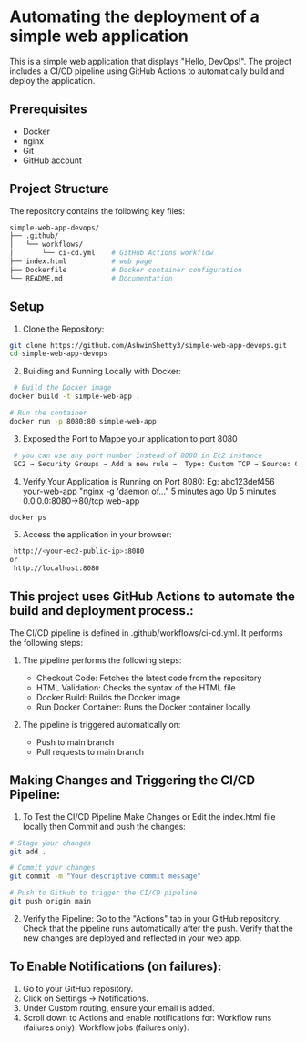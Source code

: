 # Automating the deployment of a simple web application

This is a simple web application that displays "Hello, DevOps!". The project includes a CI/CD pipeline using GitHub Actions to automatically build and deploy the application.

## Prerequisites

- Docker
- nginx
- Git
- GitHub account

## Project Structure
The repository contains the following key files:
```bash
simple-web-app-devops/
├── .github/
│   └── workflows/
│       └── ci-cd.yml    # GitHub Actions workflow
├── index.html           # web page
├── Dockerfile           # Docker container configuration
└── README.md            # Documentation
   ```
## Setup

1. Clone the Repository:

```bash
git clone https://github.com/AshwinShetty3/simple-web-app-devops.git
cd simple-web-app-devops
   ```

2. Building and Running Locally with Docker:

```bash
 # Build the Docker image
docker build -t simple-web-app .

# Run the container
docker run -p 8080:80 simple-web-app

   ```

3. Exposed the Port to Mappe your application to port 8080 
```bash
 # you can use any port number instead of 8080 in Ec2 instance
 EC2 → Security Groups → Add a new rule →  Type: Custom TCP → Source: 0.0.0.0/0 (or limit to specific IPs for better security)
   ```

4. Verify Your Application is Running on Port 8080:
   Eg: abc123def456   your-web-app  "nginx -g 'daemon of…"   5 minutes ago  Up 5 minutes  0.0.0.0:8080->80/tcp   web-app
 ```bash
 docker ps
   ```
   
5. Access the application in your browser:

```bash
 http://<your-ec2-public-ip>:8080
or
 http://localhost:8080
   ```
   

## This project uses GitHub Actions to automate the build and deployment process.:
The CI/CD pipeline is defined in .github/workflows/ci-cd.yml. It performs the following steps:

1. The pipeline performs the following steps:
   - Checkout Code: Fetches the latest code from the repository
   - HTML Validation: Checks the syntax of the HTML file
   - Docker Build: Builds the Docker image
   - Run Docker Container: Runs the Docker container locally

2. The pipeline is triggered automatically on:
   - Push to main branch
   - Pull requests to main branch


## Making Changes and Triggering the CI/CD Pipeline:

1. To Test the CI/CD Pipeline Make Changes or Edit the index.html file locally then Commit and push the changes:

```bash
# Stage your changes
git add .

# Commit your changes
git commit -m "Your descriptive commit message"

# Push to GitHub to trigger the CI/CD pipeline
git push origin main
  ```
2. Verify the Pipeline:
   Go to the "Actions" tab in your GitHub repository.
   Check that the pipeline runs automatically after the push.
   Verify that the new changes are deployed and reflected in your web app.

## To Enable Notifications (on failures):
   1. Go to your GitHub repository.
   2. Click on Settings → Notifications.
   3. Under Custom routing, ensure your email is added.
   4. Scroll down to Actions and enable notifications for:
      Workflow runs (failures only).
      Workflow jobs (failures only).


     

